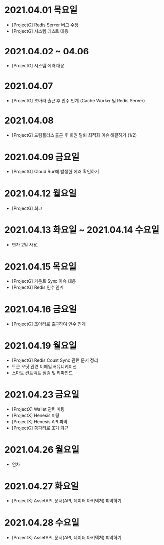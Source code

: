 
# 2021.04.01 목요일

- [ProjectG] Redis Server 버그 수정
- [ProjectG] 시스템 테스트 대응

# 2021.04.02 ~ 04.06

- [ProjectG] 시스템 에러 대응

# 2021.04.07

- [ProjectG] 조아라 출근 후 인수 인계 (Cache Worker 및 Redis Server)

# 2021.04.08

- [ProjectG] 드림플러스 출근 후 회원 탈퇴 최적화 이슈 해결하기 (1/2)

# 2021.04.09 금요일

- [ProjectG] Cloud Run에 발생한 에러 확인하기

# 2021.04.12 월요일

- [ProjectG] 회고

# 2021.04.13 화요일 ~ 2021.04.14 수요일

- 연차 2일 사용.

# 2021.04.15 목요일

- [ProjectG] 카운트 Sync 이슈 대응
- [ProjectG] Redis 인수 인계

# 2021.04.16 금요일

- [ProjectG] 조아라로 출근하여 인수 인계

# 2021.04.19 월요일

- [ProjectG] Redis Count Sync 관련 문서 정리
- 토큰 오딧 관련 이메일 커뮤니케이션
- 스마트 컨트랙트 점검 및 리마인드

# 2021.04.23 금요일

- [ProjectX] Wallet 관련 미팅
- [ProjectX] Henesis 미팅
- [ProjectX] Henesis API 파악
- [ProjectG] 쫑파티로 조기 퇴근 

# 2021.04.26 월요일 

- 연차 

# 2021.04.27 화요일 

- [ProjectX] AssetAPI, 문서(API, 데이터 아키텍쳐) 파악하기 


# 2021.04.28 수요일 

- [ProjectX] AssetAPI, 문서(API, 데이터 아키텍쳐) 파악하기 
